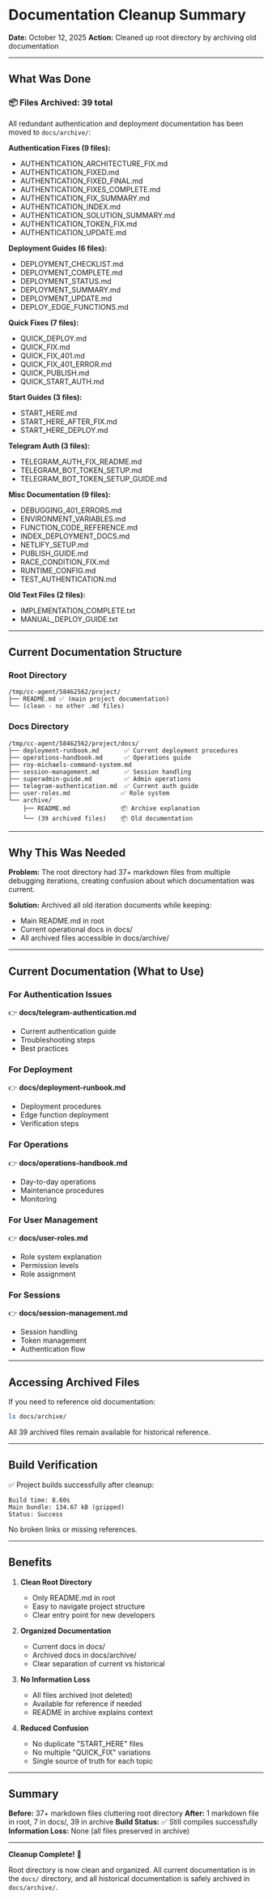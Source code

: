 # Documentation Cleanup Summary

**Date:** October 12, 2025
**Action:** Cleaned up root directory by archiving old documentation

---

## What Was Done

### 📦 Files Archived: 39 total

All redundant authentication and deployment documentation has been moved to `docs/archive/`:

**Authentication Fixes (9 files):**
- AUTHENTICATION_ARCHITECTURE_FIX.md
- AUTHENTICATION_FIXED.md
- AUTHENTICATION_FIXED_FINAL.md
- AUTHENTICATION_FIXES_COMPLETE.md
- AUTHENTICATION_FIX_SUMMARY.md
- AUTHENTICATION_INDEX.md
- AUTHENTICATION_SOLUTION_SUMMARY.md
- AUTHENTICATION_TOKEN_FIX.md
- AUTHENTICATION_UPDATE.md

**Deployment Guides (6 files):**
- DEPLOYMENT_CHECKLIST.md
- DEPLOYMENT_COMPLETE.md
- DEPLOYMENT_STATUS.md
- DEPLOYMENT_SUMMARY.md
- DEPLOYMENT_UPDATE.md
- DEPLOY_EDGE_FUNCTIONS.md

**Quick Fixes (7 files):**
- QUICK_DEPLOY.md
- QUICK_FIX.md
- QUICK_FIX_401.md
- QUICK_FIX_401_ERROR.md
- QUICK_PUBLISH.md
- QUICK_START_AUTH.md

**Start Guides (3 files):**
- START_HERE.md
- START_HERE_AFTER_FIX.md
- START_HERE_DEPLOY.md

**Telegram Auth (3 files):**
- TELEGRAM_AUTH_FIX_README.md
- TELEGRAM_BOT_TOKEN_SETUP.md
- TELEGRAM_BOT_TOKEN_SETUP_GUIDE.md

**Misc Documentation (9 files):**
- DEBUGGING_401_ERRORS.md
- ENVIRONMENT_VARIABLES.md
- FUNCTION_CODE_REFERENCE.md
- INDEX_DEPLOYMENT_DOCS.md
- NETLIFY_SETUP.md
- PUBLISH_GUIDE.md
- RACE_CONDITION_FIX.md
- RUNTIME_CONFIG.md
- TEST_AUTHENTICATION.md

**Old Text Files (2 files):**
- IMPLEMENTATION_COMPLETE.txt
- MANUAL_DEPLOY_GUIDE.txt

---

## Current Documentation Structure

### Root Directory
```
/tmp/cc-agent/58462562/project/
├── README.md ✅ (main project documentation)
└── (clean - no other .md files)
```

### Docs Directory
```
/tmp/cc-agent/58462562/project/docs/
├── deployment-runbook.md       ✅ Current deployment procedures
├── operations-handbook.md      ✅ Operations guide
├── roy-michaels-command-system.md
├── session-management.md       ✅ Session handling
├── superadmin-guide.md         ✅ Admin operations
├── telegram-authentication.md  ✅ Current auth guide
├── user-roles.md              ✅ Role system
└── archive/
    ├── README.md              📦 Archive explanation
    └── (39 archived files)    📦 Old documentation
```

---

## Why This Was Needed

**Problem:** The root directory had 37+ markdown files from multiple debugging iterations, creating confusion about which documentation was current.

**Solution:** Archived all old iteration documents while keeping:
- Main README.md in root
- Current operational docs in docs/
- All archived files accessible in docs/archive/

---

## Current Documentation (What to Use)

### For Authentication Issues
👉 **docs/telegram-authentication.md**
- Current authentication guide
- Troubleshooting steps
- Best practices

### For Deployment
👉 **docs/deployment-runbook.md**
- Deployment procedures
- Edge function deployment
- Verification steps

### For Operations
👉 **docs/operations-handbook.md**
- Day-to-day operations
- Maintenance procedures
- Monitoring

### For User Management
👉 **docs/user-roles.md**
- Role system explanation
- Permission levels
- Role assignment

### For Sessions
👉 **docs/session-management.md**
- Session handling
- Token management
- Authentication flow

---

## Accessing Archived Files

If you need to reference old documentation:

```bash
ls docs/archive/
```

All 39 archived files remain available for historical reference.

---

## Build Verification

✅ Project builds successfully after cleanup:
```
Build time: 8.60s
Main bundle: 134.67 kB (gzipped)
Status: Success
```

No broken links or missing references.

---

## Benefits

1. **Clean Root Directory**
   - Only README.md in root
   - Easy to navigate project structure
   - Clear entry point for new developers

2. **Organized Documentation**
   - Current docs in docs/
   - Archived docs in docs/archive/
   - Clear separation of current vs historical

3. **No Information Loss**
   - All files archived (not deleted)
   - Available for reference if needed
   - README in archive explains context

4. **Reduced Confusion**
   - No duplicate "START_HERE" files
   - No multiple "QUICK_FIX" variations
   - Single source of truth for each topic

---

## Summary

**Before:** 37+ markdown files cluttering root directory
**After:** 1 markdown file in root, 7 in docs/, 39 in archive
**Build Status:** ✅ Still compiles successfully
**Information Loss:** None (all files preserved in archive)

---

**Cleanup Complete!** 🎉

Root directory is now clean and organized. All current documentation is in the `docs/` directory, and all historical documentation is safely archived in `docs/archive/`.
